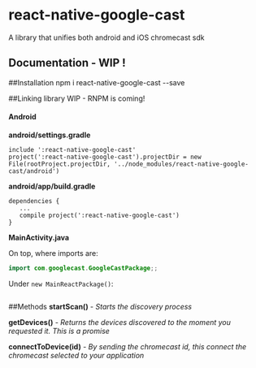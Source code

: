 # react-native-google-cast

A library that unifies both android and iOS chromecast sdk

## Documentation - WIP !

##Installation
npm i react-native-google-cast --save

##Linking library
WIP - RNPM is coming!
#### Android

**android/settings.gradle**
```
include ':react-native-google-cast'
project(':react-native-google-cast').projectDir = new File(rootProject.projectDir, '../node_modules/react-native-google-cast/android')
```

**android/app/build.gradle**
```
dependencies {
   ...
   compile project(':react-native-google-cast')
}
```

**MainActivity.java**

On top, where imports are:
```java
import com.googlecast.GoogleCastPackage;;
```

Under `new MainReactPackage()`:
```new GoogleCastPackage(this)
```

##Methods
**startScan()** -  *Starts the discovery process*

**getDevices()** -  *Returns the devices discovered to the moment you requested it. This is a promise*

**connectToDevice(id)** - *By sending the chromecast id, this connect the chromecast selected to your application*
